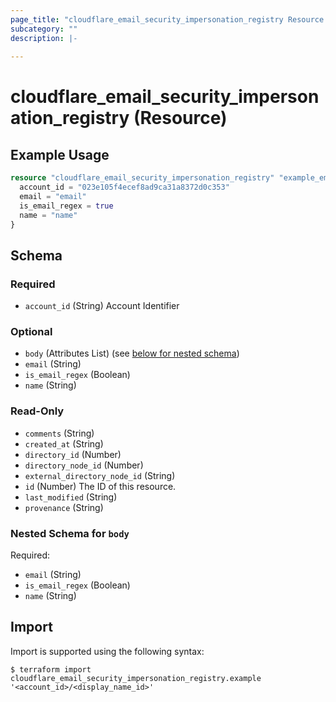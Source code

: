 ```yaml
---
page_title: "cloudflare_email_security_impersonation_registry Resource - Cloudflare"
subcategory: ""
description: |-
  
---
```


# cloudflare_email_security_impersonation_registry (Resource)



## Example Usage

```terraform
resource "cloudflare_email_security_impersonation_registry" "example_email_security_impersonation_registry" {
  account_id = "023e105f4ecef8ad9ca31a8372d0c353"
  email = "email"
  is_email_regex = true
  name = "name"
}
```

<!-- schema generated by tfplugindocs -->
## Schema

### Required

- `account_id` (String) Account Identifier

### Optional

- `body` (Attributes List) (see [below for nested schema](#nestedatt--body))
- `email` (String)
- `is_email_regex` (Boolean)
- `name` (String)

### Read-Only

- `comments` (String)
- `created_at` (String)
- `directory_id` (Number)
- `directory_node_id` (Number)
- `external_directory_node_id` (String)
- `id` (Number) The ID of this resource.
- `last_modified` (String)
- `provenance` (String)

<a id="nestedatt--body"></a>
### Nested Schema for `body`

Required:

- `email` (String)
- `is_email_regex` (Boolean)
- `name` (String)

## Import

Import is supported using the following syntax:

```shell
$ terraform import cloudflare_email_security_impersonation_registry.example '<account_id>/<display_name_id>'
```

